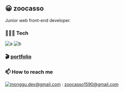 ## 😀 zoocasso

Junior web front-end developer.

### 🧑🏻‍💻 Tech

![a](https://img.shields.io/badge/JavaScript-f7df11?style=flat-square&logo=JavaScript&logoColor=black)
![b](https://img.shields.io/badge/C++-007396?style=flat-square&logo=c%2B%2B&logoColor=white)

### 🎬  <a href="https://petite-mailbox-817.notion.site/476f2b02665743b0ba63089e876540ee" target="_blank">portfolio</a>

### 📫  How to reach me
[![monggu.dev@gmail.com](https://img.shields.io/badge/Gmail-d14836?style=flat-square&logo=Gmail&logoColor=white&link=mailto:zoocasso1590@gmail.com)](mailto:zoocasso1590@gmail.com) : zoocasso1590@gmail.com 
